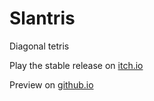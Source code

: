 # Slantris

Diagonal tetris

Play the stable release on [itch.io](https://vulume.itch.io/slantris)

Preview on [github.io](https://vulumecode.github.io/slantris/dist/)

